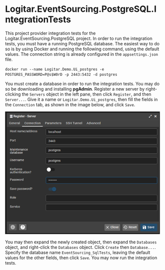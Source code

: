# Logitar.EventSourcing.PostgreSQL.IntegrationTests

This project provider integration tests for the Logitar.EventSourcing.PostgreSQL project. In order
to run the integration tests, you must have a running PostgreSQL database. The easiest way to do so
is by using Docker and running the following command, using the default values. The connection
string is already configured in the `appsettings.json` file.

`docker run --name Logitar.Demo.Ui_postgres -e POSTGRES_PASSWORD=P@s$W0rD -p 2443:5432 -d postgres`

You must create a database in order to run the integration tests. You may do so be downloading and
installing **pgAdmin**. Register a new server by right-clicking the `Servers` object in the left
pane, then click `Register`, and then `Server...`. Give it a name or `Logitar.Demo.Ui_postgres`,
then fill the fields in the `Connection` tab, as shown in the image below, and click `Save`.

![pgAdmin Connection](connection.png)

You may then expand the newly created object, then expand the `Databases` object, and right-click
the `Databases` object. Click `Create` then `Database...`. Specify the database name
`EventSourcing_SqlTests`, leaving the default values for the other fields, then click `Save`. You
may now run the integration tests.
